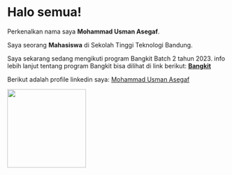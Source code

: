 # Halo semua! 

Perkenalkan nama saya **Mohammad Usman Asegaf**.  

Saya seorang **Mahasiswa** di Sekolah Tinggi Teknologi Bandung.  

Saya sekarang sedang mengikuti program Bangkit Batch 2 tahun 2023.
info lebih lanjut tentang program Bangkit bisa dilihat di link berikut: [**Bangkit**](https://grow.google/intl/id_id/bangkit/?tab=machine-learning)  

Berikut adalah profile linkedin saya: [Mohammad Usman Asegaf](https://www.linkedin.com/in/mohammad-usman-asegaf-7701231a6/)  

<p align="left">
<a href="https://github.com/MUsmanA77">
  <img height="180em" src="https://github-readme-stats-eight-theta.vercel.app/api?username=MUsmanA77&show_icons=true&theme=algolia&include_all_commits=true&count_private=true"/>

</a>
</p>
